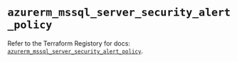 # `azurerm_mssql_server_security_alert_policy`

Refer to the Terraform Registory for docs: [`azurerm_mssql_server_security_alert_policy`](https://registry.terraform.io/providers/hashicorp/azurerm/3.81.0/docs/resources/mssql_server_security_alert_policy).
